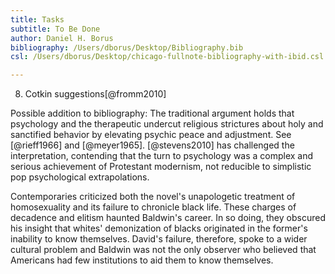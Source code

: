 ```yaml
---
title: Tasks
subtitle: To Be Done
author: Daniel H. Borus
bibliography: /Users/dborus/Desktop/Bibliography.bib
csl: /Users/dborus/Desktop/chicago-fullnote-bibliography-with-ibid.csl

---
```






8. Cotkin suggestions[@fromm2010]

Possible addition to bibliography: The traditional argument holds that psychology and the therapeutic undercut religious strictures about holy and sanctified behavior by elevating psychic peace and adjustment. See [@rieff1966] and [@meyer1965]. [@stevens2010] has challenged the interpretation, contending that the turn to psychology was a complex and serious achievement of Protestant modernism, not reducible to simplistic pop psychological extrapolations.

Contemporaries criticized both the novel's unapologetic treatment of homosexuality and its failure to chronicle black life. These charges of decadence and elitism haunted Baldwin's career. In so doing, they obscured his insight that whites' demonization of blacks originated in the former's inability to know themselves. David's failure, therefore, spoke to a wider cultural problem and Baldwin was not the only observer who believed that Americans had few institutions to aid them to know themselves.
